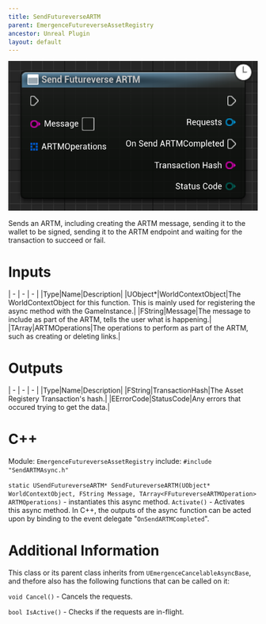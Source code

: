 ```yaml
---
title: SendFutureverseARTM
parent: EmergenceFutureverseAssetRegistry
ancestor: Unreal Plugin
layout: default
---
```


![](SendFutureverseARTM.PNG)

Sends an ARTM, including creating the ARTM message, sending it to the wallet to be signed, sending it to the ARTM endpoint and waiting for the transaction to succeed or fail.

# Inputs

| - | - | - |
|Type|Name|Description|
|UObject\*|WorldContextObject|The WorldContextObject for this function. This is mainly used for registering the async method with the GameInstance.|
|FString|Message|The message to include as part of the ARTM, tells the user what is happening.|
|TArray<FFutureverseARTMOperation>|ARTMOperations|The operations to perform as part of the ARTM, such as creating or deleting links.|

# Outputs

| - | - | - |
|Type|Name|Description|
|FString|TransactionHash|The Asset Registery Transaction's hash.|
|EErrorCode|StatusCode|Any errors that occured trying to get the data.|

# C++
Module: `EmergenceFutureverseAssetRegistry`
include: `#include "SendARTMAsync.h"`

`static USendFutureverseARTM* SendFutureverseARTM(UObject* WorldContextObject, FString Message, TArray<FFutureverseARTMOperation> ARTMOperations)` - instantiates this async method.
`Activate()` - Activates this async method.
In C++, the outputs of the async function can be acted upon by binding to the event delegate "`OnSendARTMCompleted`".

# Additional Information

This class or its parent class inherits from `UEmergenceCancelableAsyncBase`, and thefore also has the following functions that can be called on it:

`void Cancel()` - Cancels the requests.

`bool IsActive()` - Checks if the requests are in-flight.